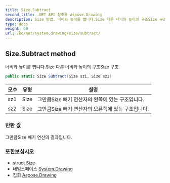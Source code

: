 ```yaml
---
title: Size.Subtract
second_title: .NET API 참조용 Aspose.Drawing
description: Size 방법. 너비와 높이를 뺍니다.Size 다른 너비와 높이의 구조Size 구조.
type: docs
weight: 60
url: /ko/net/system.drawing/size/subtract/
---
```

## Size.Subtract method

너비와 높이를 뺍니다.Size 다른 너비와 높이의 구조Size 구조.

```csharp
public static Size Subtract(Size sz1, Size sz2)
```

| 모수 | 유형 | 설명 |
| --- | --- | --- |
| sz1 | Size | 그만큼Size 빼기 연산자의 왼쪽에 있는 구조입니다. |
| sz2 | Size | 그만큼Size 빼기 연산자의 오른쪽에 있는 구조입니다. |

### 반환 값

그만큼Size 빼기 연산의 결과입니다.

### 또한보십시오

* struct [Size](../)
* 네임스페이스 [System.Drawing](../../size/)
* 집회 [Aspose.Drawing](../../../)


